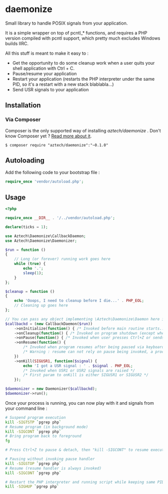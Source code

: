 daemonize
=========

Small library to handle POSIX signals from your application.

It is a simple wrapper on top of pcntl_* functions, and requires a PHP version compiled with pcntl support, which pretty much excludes Windows builds IIRC.

All this stuff is meant to make it easy to :

- Get the opportunity to do some cleanup work when a user quits your shell application with Ctrl + C.
- Pause/resume your application
- Restart your application (restarts the PHP interpreter under the same PID, so it's a restart with a new stack blablabla...)
- Send USR signals to your application

## Installation

### Via Composer

Composer is the only supported way of installing *aztech/daemonize* . Don't know Composer yet ? [Read more about it](https://getcomposer.org/doc/00-intro.md).

`$ composer require "aztech/daemonize":"~0.1.0"`

## Autoloading

Add the following code to your bootstrap file :

```php
require_once 'vendor/autoload.php';
```

## Usage

```php
<?php

require_once __DIR__ . '/../vendor/autoload.php';

declare(ticks = 1);

use Aztech\Daemonize\CallbackDaemon;
use Aztech\Daemonize\Daemonizer;

$run = function ()
{
    // Long (or forever) running work goes here
    while (true) {
        echo '.';
        sleep(1);
    }
};

$cleanup = function ()
{
    echo 'Ooops, I need to cleanup before I die...' . PHP_EOL;
    // Cleaning up goes here
};

// You can pass any object implementing \Aztech\Daemonize\Daemon here instead of a CallbackDaemon instance.
$callbackd = (new CallbackDaemon($run))
    ->onInitialize(function() { /* Invoked before main routine starts... */ })
    ->onCleanup(function() { /* Invoked on program shutdown (except when trigger by SIGKILL)... */ })
    ->onPause(function() { /* Invoked when user presses Ctrl+Z or sends SIGTSTP... */ }
    ->onResume(function() { 
        /* Invoked when program resumes after being paused via keyboard, SIGTSTP, or SIGSTOP */
        /* Warning : resume can not rely on pause being invoked, a process can be stopped via SIGSTOP, and cannot process it */
    })
    ->onKill(SIGUSR1, function($signal) {
        echo 'I got a USR signal : ' . $signal . PHP_EOL;
        /* Invoked when USR1 or USR2 signals are raised */
        /* First param to onKill is either SIGUSR1 or SIGUSR2 */
    });

$daemonizer = new Daemonizer($callbackd);
$daemonizer->run();
```

Once your process is running, you can now play with it and signals from your command line :

```bash
# Suspend program execution
kill -SIGTSTP `pgrep php`
# Resume program (in background mode)
kill -SIGCONT `pgrep php` 
# Bring program back to foreground
fg 

# Press Ctrl+Z to pause & detach, then "kill -SIGCONT" to resume execution in background

# Pausing without invoking pause handler
kill -SIGSTOP `pgrep php`
# Resume (resume handler is always invoked)
kill -SIGCONT `pgrep php`

# Restart the PHP interpreter and running script while keeping same PID.
kill -SIGHUP `pgrep php`

```

